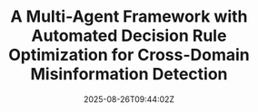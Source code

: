 ---
title: "A Multi-Agent Framework with Automated Decision Rule Optimization for Cross-Domain Misinformation Detection"
authors:
- Hui Li
- Ante Wang
- Kunquan Li
- Zhihao Wang
- Liang Zhang
- Delai Qiu
- Qingsong Liu
- Jinsong Su
author_notes:
- "共同一作"
- "共同一作"
- 
- 
- 
- 
- 
- "通讯作者"
date: "2025-08-26T09:44:02Z"
publishDate: "2025-08-26T09:44:02Z"
publication_types: [directiona]
publication: "**In Proc. of EMNLP 2025.** (CCF-B)"
---